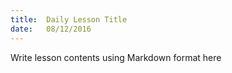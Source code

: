 ```yaml
---
title:  Daily Lesson Title
date:   08/12/2016
---
```


Write lesson contents using Markdown format here